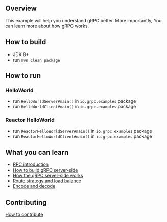 ## Overview

This example will help you understand gRPC better. More importantly, You can learn more about how gRPC works. 

## How to build

+ JDK 8+
+ run `mvn clean package`

## How to run

### HelloWorld

+ run `HelloWorldServer#main()` in `io.grpc.examples` package
+ run `HelloWorldClient#main()` in `io.grpc.examples` package
    
### Reactor HelloWorld

+ run `ReactorHelloWorldServer#main()` in `io.grpc.examples` package
+ run `ReactorHelloWorldClient#main()` in `io.grpc.examples` package

## What you can learn

+ [RPC introduction](doc/RPC-INTRODUCTION.md)
+ [How to build gRPC server-side](doc/HOW-TO-BUILD-GRPC-SERVER-SIDE.md)
+ [How the gRPC server-side works](doc/HOW-THE-GRPC-SERVER-SIDE-WORKS.md)
+ [Route strategy and load balance](doc/ROUTE-STRATEGY-AND-LOADBALANCE.md)
+ [Encode and decode](doc/ENCODE-AND-DECODE.md)

## Contributing

[How to contribute](./CONTRIBUTING.md)
